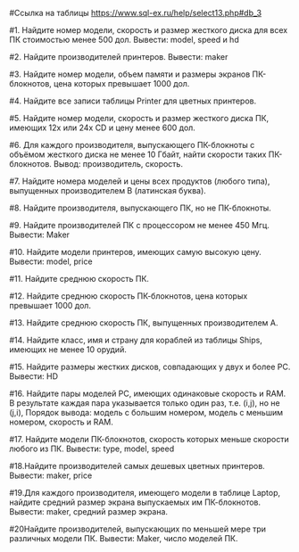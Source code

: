 #Ссылка на таблицы
https://www.sql-ex.ru/help/select13.php#db_3


#1. Найдите номер модели, скорость и размер жесткого диска для всех ПК стоимостью менее 500 дол. Вывести: model, speed и hd

#2. Найдите производителей принтеров. Вывести: maker

#3. Найдите номер модели, объем памяти и размеры экранов ПК-блокнотов, цена которых превышает 1000 дол.

#4. Найдите все записи таблицы Printer для цветных принтеров.

#5. Найдите номер модели, скорость и размер жесткого диска ПК, имеющих 12x или 24x CD и цену менее 600 дол.

#6. Для каждого производителя, выпускающего ПК-блокноты c объёмом жесткого диска не менее 10 Гбайт, найти скорости таких ПК-блокнотов. Вывод: производитель, скорость.

#7. Найдите номера моделей и цены всех продуктов (любого типа), выпущенных производителем B (латинская буква).

#8. Найдите производителя, выпускающего ПК, но не ПК-блокноты.

#9. Найдите производителей ПК с процессором не менее 450 Мгц. Вывести: Maker

#10. Найдите модели принтеров, имеющих самую высокую цену. Вывести: model, price

#11. Найдите среднюю скорость ПК.

#12. Найдите среднюю скорость ПК-блокнотов, цена которых превышает 1000 дол.

#13. Найдите среднюю скорость ПК, выпущенных производителем A.

#14. Найдите класс, имя и страну для кораблей из таблицы Ships, имеющих не менее 10 орудий.  

#15. Найдите размеры жестких дисков, совпадающих у двух и более PC. Вывести: HD

#16. Найдите пары моделей PC, имеющих одинаковые скорость и RAM. В результате каждая пара указывается только один раз, т.е. (i,j), но не (j,i), Порядок вывода: модель с большим номером, 
модель с меньшим номером, скорость и RAM.

#17. Найдите модели ПК-блокнотов, скорость которых меньше скорости любого из ПК. 
Вывести: type, model, speed

#18.Найдите производителей самых дешевых цветных принтеров. Вывести: maker, price

#19.Для каждого производителя, имеющего модели в таблице Laptop, найдите средний размер экрана выпускаемых им ПК-блокнотов. 
Вывести: maker, средний размер экрана.

#20Найдите производителей, выпускающих по меньшей мере три различных модели ПК. Вывести: Maker, число моделей ПК.



